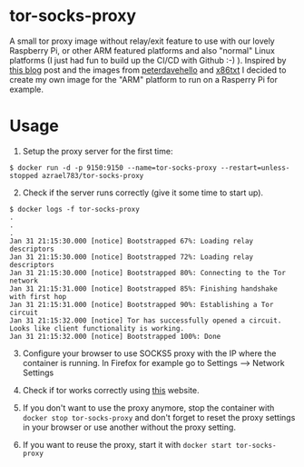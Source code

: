 # tor-socks-proxy

A small tor proxy image without relay/exit feature to use with our lovely Raspberry Pi, or other ARM featured platforms and also "normal" Linux platforms (I just had fun to build up the CI/CD with Github :-) ). Inspired by [this blog](https://www.blog.berrybase.de/blog/2021/01/16/tor-proxy-server-so-surfst-du-anonym-mit-dem-pi/) post and the images from [peterdavehello](https://hub.docker.com/r/peterdavehello/tor-socks-proxy) and [x86txt](https://hub.docker.com/r/x86txt/tor-socks-proxy) I decided to create my own image for the "ARM" platform to run on a Rasperry Pi for example.

# Usage

1. Setup the proxy server for the first time:

`$ docker run -d -p 9150:9150 --name=tor-socks-proxy --restart=unless-stopped azrael783/tor-socks-proxy`

2. Check if the server runs correctly (give it some time to start up).



```
$ docker logs -f tor-socks-proxy
.
.
.
Jan 31 21:15:30.000 [notice] Bootstrapped 67%: Loading relay descriptors
Jan 31 21:15:30.000 [notice] Bootstrapped 72%: Loading relay descriptors
Jan 31 21:15:30.000 [notice] Bootstrapped 80%: Connecting to the Tor network
Jan 31 21:15:31.000 [notice] Bootstrapped 85%: Finishing handshake with first hop
Jan 31 21:15:31.000 [notice] Bootstrapped 90%: Establishing a Tor circuit
Jan 31 21:15:32.000 [notice] Tor has successfully opened a circuit. Looks like client functionality is working.
Jan 31 21:15:32.000 [notice] Bootstrapped 100%: Done
```

3. Configure your browser to use SOCKS5 proxy with the IP where the container is running. In Firefox for example go to Settings --> Network Settings

[logo]: https://github.com/azrael783/tor-socks-proxy/browser-settings.png "Firefox proxy settings"

4. Check if tor works correctly using [this](https://check.torproject.org/?lang=de) website.



5. If you don't want to use the proxy anymore, stop the container with `docker stop tor-socks-proxy` and don't forget to reset the proxy settings in your browser or use another without the proxy setting.

6. If you want to reuse the proxy, start it with `docker start tor-socks-proxy`




